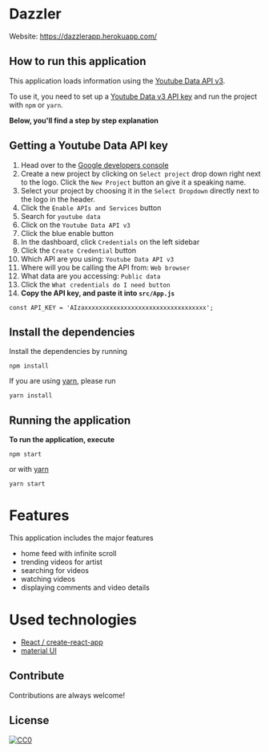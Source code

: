 # Dazzler
Website: https://dazzlerapp.herokuapp.com/ 

## How to run this application
This application loads information using the [Youtube Data API v3](https://developers.google.com/youtube/v3/docs/).

To use it, you need to set up a [Youtube Data v3 API key](https://productioncoder.com/build-youtube-in-react-part-19/) and run the project with `npm` or `yarn`.

**Below, you'll find a step by step explanation**

## Getting a Youtube Data API key
1. Head over to the [Google developers console](https://console.developers.google.com)
2. Create a new project by clicking on `Select project` drop down right next to the logo. Click the `New Project` button an give it a speaking name.
3. Select your project by choosing it in the `Select Dropdown` directly next to the logo in the header.
4. Click the `Enable APIs and Services` button
5. Search for `youtube data`
6. Click on the `Youtube Data API v3`
7. Click the blue enable button
8. In the dashboard, click `Credentials` on the left sidebar
9. Click the `Create Credential` button
10. Which API are you using: `Youtube Data API v3`
11. Where will you be calling the API from: `Web browser`
12. What data are you accessing: `Public data`
13. Click the `What credentials do I need button`
14. **Copy the API key, and paste it into `src/App.js`**
```
const API_KEY = 'AIzaxxxxxxxxxxxxxxxxxxxxxxxxxxxxxxxxxx';
```
## Install the dependencies
Install the dependencies by running
```
npm install
```

If you are using [yarn](https://yarnpkg.com/lang/en/), please run
```
yarn install
```
## Running the application
**To run the application, execute**
```
npm start
```
or with [yarn](https://yarnpkg.com/lang/en/)
```
yarn start
```

# Features
This application includes the major features
* home feed with infinite scroll
* trending videos for artist
* searching for videos
* watching videos
* displaying comments and video details

# Used technologies
* [React / create-react-app](https://github.com/facebook/create-react-app)
* [material UI](https://material-ui.com/)

## Contribute

Contributions are always welcome!

## License

[![CC0](https://licensebuttons.net/p/zero/1.0/88x31.png)](https://creativecommons.org/publicdomain/zero/1.0/)


